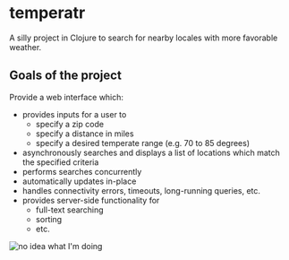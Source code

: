 temperatr
=========

A silly project in Clojure to search for nearby locales with more favorable weather.

Goals of the project
--------------------

Provide a web interface which:
* provides inputs for a user to
  * specify a zip code
  * specify a distance in miles
  * specify a desired temperate range (e.g. 70 to 85 degrees)
* asynchronously searches and displays a list of locations which match the specified criteria
* performs searches concurrently
* automatically updates in-place
* handles connectivity errors, timeouts, long-running queries, etc.
* provides server-side functionality for
  * full-text searching
  * sorting
  * etc.

![no idea what I'm doing](http://i2.kym-cdn.com/photos/images/original/000/234/739/fa5.jpg)

